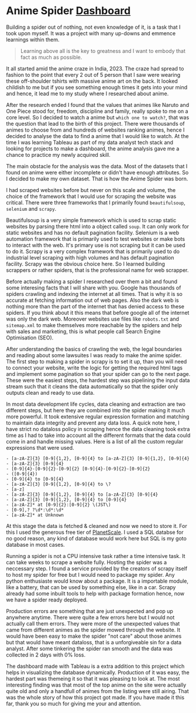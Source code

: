 # Anime Spider [Dashboard](https://public.tableau.com/views/AllthingsAnime/Dashboard1?:language=en-US&:display_count=n&:origin=viz_share_link)
Building a spider out of nothing, not even knowledge of it, is a task that I took upon myself.
It was a project with many up-downs and emmence learnings within them. 
> Learning above all is the key to greatness
and I want to embody that fact as much as possible. 

It all started amid the anime craze in India, 2023. The craze had spread to fashion to the point that every 2 out of 5 person that I saw were wearing these off-shoulder tshirts with massive anime art on the back. It looked childish to me but if you see something enough times it gets into your mind and hence, it lead me to my study where I researched about anime.

After the research ended I found that the values that animes like Naruto and One Piece stood for, freedom, discipline and family, really spoke to me on a core level. So I decided to watch a anime but `which one to watch?`, that was the question that lead to the birth of this project. There were thousands of animes to choose from and hundreds of websites ranking animes, hence I decided to analyse the data to find a anime that I would like to watch. At the time I was learning Tableau as part of my data analyst tech stack and looking for projects to make a dashboard, the anime analysis gave me a chance to practice my newly acquired skill.

The main obstacle for the analysis was the data. Most of the datasets that I found on anime were either incomplete or didn't have enough attributes. So I decided to make my own dataset. That is how the Anime Spider was born. 

I had scraped websites before but never on this scale and volume, the choice of the framework that I would use for scraping the website was critical. There were three frameworks that I primarily found `beautifulsoup`, `selenium` and `scrapy`. 

Beautifulsoup is a very simple framework which is used to scrap static websites by parsing there html into a object called `soup`. It can only work for static websites and has no default pagination facility. Selenium is a web automation framework that is primarily used to test websites or make bots to interact with the web. It's primary use is not scraping but it can be used to do it. Scrapy is a very complex framework that is primarily used to do industrial level scraping with high volumes and has default pagination facility. Scrapy was the obvious choice here. So I learned building scrappers or rather spiders, that is the professional name for web scrapper.

Before actually making a spider I researched over them a bit and found some interesing facts that I will share with you. Google has thousands of spiders crawling and indexing the internet at all times. That is why it is so accurate at fetching information out of web pages. Also the dark web is nothing more than the part of the internet that has denied access to these spiders. If you think about it this means that before google all of the internet was only the dark web. Moreover websites use files like `robots.txt` and `sitemap.xml` to make themselves more reachable by the spiders and help with sales and marketing, this is what people call Search Engine Optimisation (SEO).

After understanding the basics of crawling the web, the legal boundaries and reading about some lawsuites I was ready to make the anime spider. The first step to making a spider in scrapy is to set it up, than you will need to connect your website, write the logic for getting the required html tags and implement some pagination so that your spider can go to the next page. These were the easiest steps, the hardest step was pipelining the input data stream such that it cleans the data automatically so that the spider only outputs clean and ready to use data.

In most data development life cycles, data cleaning and extraction are two different steps, but here they are combined into the spider making it much more powerful. It took extensive regular expression formation and matching to maintain data integrity and prevent any data loss. A quick note here, I have strict no dataloss policy in scraping hence the data cleaning took extra time as I had to take into account all the different formats that the data could come in and handle missing values. Here is a list of all the custom regular expressions that were used.
```
- [a-zA-Z]{3} [0-9]{1,2}, [0-9]{4} to [a-zA-Z]{3} [0-9]{1,2}, [0-9]{4}
- [a-zA-Z]{3} [0-9]{4}
- [0-9]{4}-[0-9]{2}-[0-9]{2} [0-9]{4}-[0-9]{2}-[0-9]{2}
- ([0-9]{4})
- [0-9]{4} to [0-9]{4}
- [a-zA-Z]{3} [0-9]{1,2}, [0-9]{4} to \?
- [a-z]
- [a-zA-Z]{3} [0-9]{1,2}, [0-9]{4} to [a-zA-Z]{3} [0-9]{4}
- [a-zA-Z]{3} [0-9]{1,2}, [0-9]{4} to [0-9]{4}
- [a-zA-Z]* at [0-9]{2}:[0-9]{2} \(JST\)
- [0-9],? ?\d*:\d*:\d*
- [a-zA-Z]* at Unknown
```

At this stage the data is fetched & cleaned and now we need to store it. For this I used the generous free tier of [PlanetScale](https://planetscale.com/). I used a SQL databse for no good reason, any kind of database would work here but SQL is my goto database in most cases.

Running a spider is not a CPU intensive task rather a time intensive task. It can take weeks to scrape a website fully. Hosting the spider was a neccessary step. I found a service provided by the creators of scrapy itself to host my spider for free but I would need to package my spider. Any python enthusiaste would know about a package. It is a importable module, like a battery, that can be used by something else, like in a car. Scrapy already had some inbuilt tools to help with package formation hence, now we have a spider ready deployed.

Production errors are something that are just unexpected and pop up anywhere anytime. There were quite a few errors here but I would not actually call them errors. They were more of the unexpected values that came from different animes as the spider mowed through the website. It would have been easy to make the spider 
"not care" about those animes but that would have meant dataloss, that is a unforgiveable sin for a data analyst. After some tinkering the spider ran smooth and the data was collected in 2 days with 0% loss. 

The dashboard made with Tableau is a extra addition to this project which helps in visualizing the database dynamically. Production of it was easy, the hardest part was themeing it so that it was pleasing to look at. The most interesting finding was that most of the top anime on the site were actually quite old and only a handfull of animes from the listing were still airing.
That was the whole story of how this project got made. If you have made it this far, thank you so much for giving me your and attention.